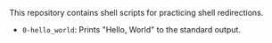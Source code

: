 This repository contains shell scripts for practicing shell redirections.
- `0-hello_world`: Prints "Hello, World" to the standard output.

